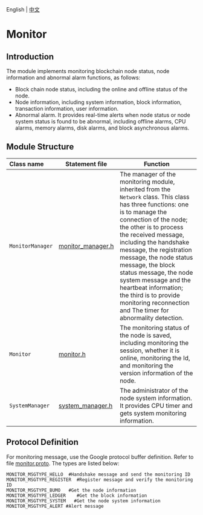 English | [中文](README_CN.md)

# Monitor

## Introduction
The module implements monitoring blockchain node status, node information and abnormal alarm functions, as follows:
- Block chain node status, including the online and offline status of the node.
- Node information, including system information, block information, transaction information, user information.
- Abnormal alarm. It provides real-time alerts when node status or node system status is found to be abnormal, including offline alarms, CPU alarms, memory alarms, disk alarms, and block asynchronous alarms.
## Module Structure

Class name | Statement file | Function
|:--- | --- | ---
| `MonitorManager` | [monitor_manager.h](./monitor_manager.h) | The manager of the monitoring module, inherited from the `Network` class. This class has three functions: one is to manage the connection of the node; the other is to process the received message, including the handshake message, the registration message, the node status message, the block status message, the node system message and the heartbeat information; the third is to provide monitoring reconnection and The timer for abnormality detection.
|`Monitor`|  [monitor.h](./monitor.h) | The monitoring status of the node is saved, including monitoring the session, whether it is online, monitoring the Id, and monitoring the version information of the node.
|`SystemManager`|  [system_manager.h](../common/system_manager.h)  |The administrator of the node system information. It provides CPU timer and gets system monitoring information.

## Protocol Definition
For monitoring message, use the Google protocol buffer definition. Refer to file [monitor.proto](../proto/monitor.proto). The types are listed below:
```
MONITOR_MSGTYPE_HELLO  #Handshake message and send the monitoring ID
MONITOR_MSGTYPE_REGISTER  #Register message and verify the monitoring ID
MONITOR_MSGTYPE_BUMO   #Get the node information
MONITOR_MSGTYPE_LEDGER    #Get the block information
MONITOR_MSGTYPE_SYSTEM   #Get the node system information
MONITOR_MSGTYPE_ALERT #Alert message
```
